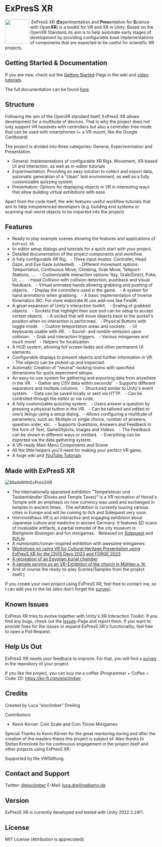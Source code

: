 # ExPresS XR

<img align="left" width="80" height="80" src="https://github.com/eisclimber/ExPresS-XR/assets/49446532/1935b2c9-000b-4440-8bd6-53c087d49b34">
 ExPresS XR (<b>Ex</b>perimentation and <b>Pres</b>entation for <b>S</b>cience with Open<b>XR</b>) is a toolkit for VR and XR in Unity.
Based on the OpenXR Standard, its aim is to help automate early stages of development by providing configurable base implementations of components that are expected to be useful for scientific XR projects.  

## Getting Started & Documentation

If you are new, check out the [Getting Started](https://github.com/eisclimber/ExPresS-XR/wiki/Getting-Started)-Page in the wiki and [video tutorials](https://www.youtube.com/playlist?list=PLaAvR_HPw8vhvauv-PpZuULIV3pETSwn_).

The full documentation can be found [here](https://github.com/eisclimber/ExPresS-XR/wiki)


## Structure

Following the aim of the OpenXR standard itself, ExPresS XR allows development for a multitude of devices.
That is why the project does not only support VR headsets with controllers but also a controller-free mode that can be used with smartphones (+ a VR mount, like the Google Cardboard)

The project is divided into three categories: General, Experimentation and Presentation.

- General: Implementations of configurable XR Rigs, Movement, XR-based UI and Interaction, as well as in-editor tutorials
- Experimentation: Providing an easy solution to collect and export data, automatic generation of a "clean" test environment, as well as a fully customizable quizzing system
- Presentation: Options for displaying objects in VR in interesting ways that allow building virtual exhibitions with ease

Apart from the code itself, the wiki features useful workflow tutorials that aim to help inexperienced developers (e.g. building end systems or scanning real-world objects to be imported into the project)

## Features

- Ready to play example scenes showing the features and applications of `ExPresS XR`.
- In-editor setup dialogs and tutorials for a quick start with your project.
- Detailed documentation of the project components and workflow.
- A fully configurable XR Rig.
  - Three input modes: Controller, Head Gaze, and Eye Gaze (untested).
  - Different movement options: Teleportation, Continuous Move, Climbing, Grab Move, Teleport-Stations, ....
  - Customizable interaction options: Ray, Grab/Direct, Poke, UI, ....
  - Head Collision with collision detection, pushback and visual feedback.
  - Virtual animated hands allowing grabbing and pushing of objects.
  - Display the controllers used in the game.
  - A system for hand animations when grabbing.
  - A basic implementation of Inverse Kinematics (IK). For more elaborate IK use add-ons like FinalIK.
- A great expansion of Unity's interaction toolkit.
  - Scaling of grabbed objects.
  - Sockets that highlight their size and can be setup to accept certain objects.
  - A socket that will move objects back to the socket's position when no interaction is performed.
  - Physical Buttons with toggle mode.
  - Custom teleportation areas and sockets.
  - UI keyboards usable with XR.
  - Sound- and rumble-emission upon collision.
  - Grab and interaction triggers.
  - Various minigames and much more!
  - Helpers for localization.
- A HUD system, allowing full screen fades and other permanent UI elements.
- Configurable displays to present objects and further information in VR.
  - The objects can be picked up and inspected.
- Automatic Creation of "neutral"-looking rooms with specified dimensions for quick experiment setups.
- An easy-to-use system for gathering and exporting data from anywhere in the VR.
  - Gather any CSV data within seconds!
  - Supports different separators and multiple columns.
  - Structured similar to Unity's event system.
  - Data can be saved locally or sent via HTTP.
  - Can be controlled through the editor or via code.
- A fully customizable quizzing system.
  - Users answer a question by pressing a physical button in the VR.
  - Can be tailored and edited to one's likings using a setup dialog.
  - Allows configuring a multitude of parameters, such as: Multiple or single choice, number of answers, question order, etc.
  - Supports Questions, Answers and Feedback in the form of Text, GameObjects, Images and Videos.
  - The Feedback can be shown in different ways or omitted.
  - Everything can be exported via the data gathering system.
- A VR-ready Main Menu Components and Scene
- All the little helpers you'll need for making your perfect VR game.
- A huge wiki and [YouTube Tutorials](https://www.youtube.com/watch?v=-k2wBBZ9a1w&list=PLaAvR_HPw8vhvauv-PpZuULIV3pETSwn_)


## Made with ExPresS XR

![MadeWithExPresSXR](https://github.com/eisclimber/ExPresS-XR/assets/49446532/b0220144-5b62-4bcd-a0eb-a79c20472d0f)

- The internationally appraised exhibition "Tempelsteuer und Taubenhändler (Doves and Temple Taxes)" is a VR recreation of Herod's Temple with an emphasis on how currency was used and exchanged in temples in ancient times.  
The exhibition is currently touring various cities in Europe and will be coming to Itch and Sidequest very soon.
- Hornmoldhaus VR is an interactive and engaging exhibition about Japanese culture and medicine in ancient Germany. It features §D scans of invaluable artifacts, a partial remodel of the city museum in Bietigheim-Bissingen and fun minigames.  
Released on [Sidequest](https://sidequestvr.com/app/21084/hornmoldhaus-vr) and [Itch.io](https://eisclimber.itch.io/hornmoldhaus-vr)
- A numismatic/roman-inspired exhibition with awesome minigames
- [Workshops on using VR for Cultural Heritage Presentation using ExPresS XR for the CIVIS Days 2023 and FORGE 2023](https://github.com/eisclimber/VRMuseumTemplate)
- [A recreation of an Egyptian burial chamber](https://github.com/eisclimber/VR-Burial-Chamber)
- [A sample serving as an VR-Exhibition of the church in Mühlen a. N.](https://github.com/eisclimber/express-xr-exhibition-kirche-muehlen)
- And of course the ready-to-play Scenes/Samples from the project itself:)

If you create your own project using ExPresS XR, feel free to contact me, so I can add you to the list (also don't forget the [survey](https://github.com/eisclimber/ExPresS-XR/blob/main/ExPresS%20XR%20Survey.pdf)).

## Known Issues

ExPress XR tries to evolve together with Unity's XR Interaction Toolkit. If you find any bugs, check out the [Issues](https://github.com/eisclimber/ExPresS-XR/issues)-Page and report them. If you want to provide fixes for the issues or expand ExPresS XR's functionality, feel free to open a Pull Request.

## Help Us Out

ExPresS XR needs your feedback to improve. For that, you will find a [survey](https://github.com/eisclimber/ExPresS-XR/blob/main/ExPresS%20XR%20Survey.pdf) in the repository of your project.

If you like the project, you can buy me a coffee (Programmer + Coffee = Code :D): https://ko-fi.com/eisclimber  


## Credits

Created by Luca "eisclimber" Dreiling

Contributors:
- Kevin Körner: Coin Scale and Coin Throw Minigames


Special Thanks to Kevin Körner for the great mentoring during and after the creation of the masters thesis this project is subject of. 
Also thanks to Stefan Krmnicek for his continuous engagement in the project itself and other projects using ExPresS XR.

Supported by the VWStiftung.


## Contact and Support 

Twitter: [@eisclimber](https://twitter.com/eisclimber)
E-Mail: [luca.dreiling@gmx.de](mailto:luca.dreiling@gmx.de)

## Version

ExPresS XR is currently developed and tested with Unity 2022.3.24f1.

## License

MIT License (Attribution is appreciated)
